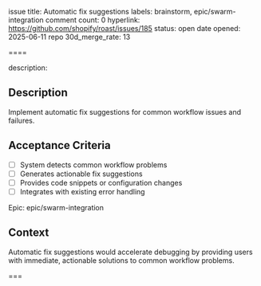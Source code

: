 issue title: Automatic fix suggestions
labels: brainstorm, epic/swarm-integration
comment count: 0
hyperlink: https://github.com/shopify/roast/issues/185
status: open
date opened: 2025-06-11
repo 30d_merge_rate: 13

====

description:
## Description
Implement automatic fix suggestions for common workflow issues and failures.

## Acceptance Criteria
- [ ] System detects common workflow problems
- [ ] Generates actionable fix suggestions
- [ ] Provides code snippets or configuration changes
- [ ] Integrates with existing error handling

Epic: epic/swarm-integration

## Context
Automatic fix suggestions would accelerate debugging by providing users with immediate, actionable solutions to common workflow problems.

===
